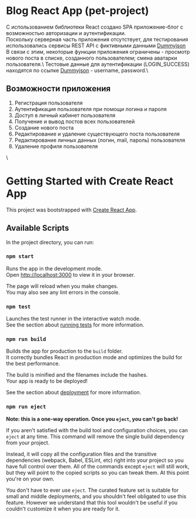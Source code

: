 # Blog React App (pet-project)

С использованием библиотеки React создано SPA приложение-блог с возможностью авторизации и аутентификации. \
Поскольку серверная часть приложения отсутствует,  для тестирования использовались сервисы REST API с фиктивными данными [Dummyjson](https://dummyjson.com/)\
В связи с этим, некоторые функции приложения ограничены - просмотр нового поста в списке, созданного пользователем; смена аватарки пользователя.\ 
Тестовые данные для аутентификации (LOGIN_SUCCESS) находятся по ссылке [Dummyjson](https://dummyjson.com/users) - username, password.\

## Возможности приложения
<ol>
  <li>Регистрация пользователя</li>
  <li>Аутентификация пользователя при помощи логина и пароля</li>
  <li>Доступ в личный кабинет пользователя</li>
  <li>Получение и вывод постов всех пользователей</li>
  <li>Создание нового поста</li>
  <li>Редактирование и удаление существующего поста пользователя</li>
  <li>Редактирование личных данных (логин, mail, пароль) пользователя</li>
  <li>Удаление профиля пользователя</li>
</ol>
\

# Getting Started with Create React App

This project was bootstrapped with [Create React App](https://github.com/facebook/create-react-app).

## Available Scripts

In the project directory, you can run:

### `npm start`

Runs the app in the development mode.\
Open [http://localhost:3000](http://localhost:3000) to view it in your browser.

The page will reload when you make changes.\
You may also see any lint errors in the console.

### `npm test`

Launches the test runner in the interactive watch mode.\
See the section about [running tests](https://facebook.github.io/create-react-app/docs/running-tests) for more information.

### `npm run build`

Builds the app for production to the `build` folder.\
It correctly bundles React in production mode and optimizes the build for the best performance.

The build is minified and the filenames include the hashes.\
Your app is ready to be deployed!

See the section about [deployment](https://facebook.github.io/create-react-app/docs/deployment) for more information.

### `npm run eject`

**Note: this is a one-way operation. Once you `eject`, you can't go back!**

If you aren't satisfied with the build tool and configuration choices, you can `eject` at any time. This command will remove the single build dependency from your project.

Instead, it will copy all the configuration files and the transitive dependencies (webpack, Babel, ESLint, etc) right into your project so you have full control over them. All of the commands except `eject` will still work, but they will point to the copied scripts so you can tweak them. At this point you're on your own.

You don't have to ever use `eject`. The curated feature set is suitable for small and middle deployments, and you shouldn't feel obligated to use this feature. However we understand that this tool wouldn't be useful if you couldn't customize it when you are ready for it.
